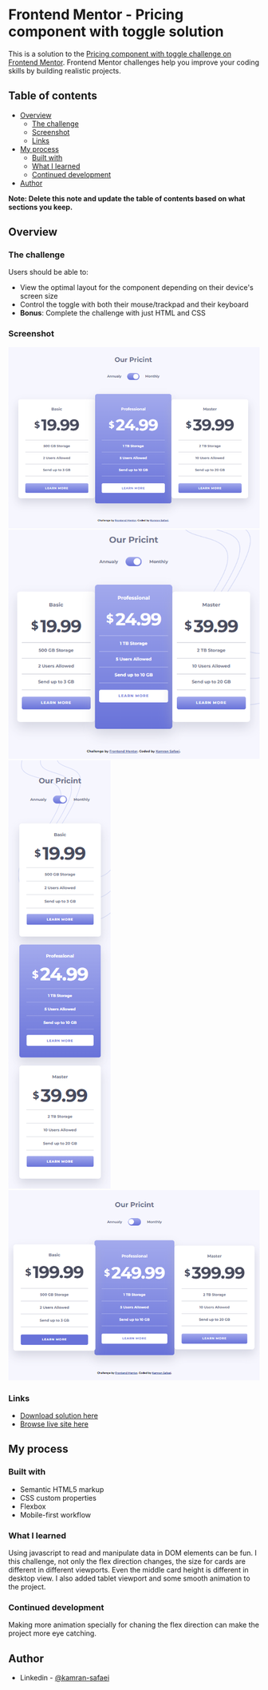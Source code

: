 # Frontend Mentor - Pricing component with toggle solution

This is a solution to the [Pricing component with toggle challenge on Frontend Mentor](https://www.frontendmentor.io/challenges/pricing-component-with-toggle-8vPwRMIC). Frontend Mentor challenges help you improve your coding skills by building realistic projects. 

## Table of contents

- [Overview](#overview)
  - [The challenge](#the-challenge)
  - [Screenshot](#screenshot)
  - [Links](#links)
- [My process](#my-process)
  - [Built with](#built-with)
  - [What I learned](#what-i-learned)
  - [Continued development](#continued-development)
- [Author](#author)

**Note: Delete this note and update the table of contents based on what sections you keep.**

## Overview

### The challenge

Users should be able to:

- View the optimal layout for the component depending on their device's screen size
- Control the toggle with both their mouse/trackpad and their keyboard
- **Bonus**: Complete the challenge with just HTML and CSS

### Screenshot

![Destop](./screenshots/01.PNG)
![Tablet](./screenshots/02.PNG)
![Mobile](./screenshots/03.PNG)
![Plans toggle](./screenshots/04.PNG)


### Links

- [Download solution here](https://your-solution-url.com)
- [Browse live site here](https://your-live-site-url.com)

## My process

### Built with

- Semantic HTML5 markup
- CSS custom properties
- Flexbox
- Mobile-first workflow

### What I learned

Using javascript to read and manipulate data in DOM elements can be fun. I this challenge, not only the flex direction changes, the size for cards are different in different viewports. Even the middle card height is different in desktop view.
I also added tablet viewport and some smooth animation to the project.

### Continued development

Making more animation specially for chaning the flex direction can make the project more eye catching.

## Author

- Linkedin - [@kamran-safaei](https://www.linkedin.com/in/kamran-safaei/)